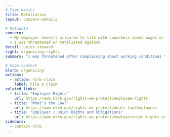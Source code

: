 ```yaml
---
# Page basics
title: Retaliation
layout: concern-details

# Metadata
concern:
  - My employer doesn’t allow me to talk with coworkers about wages or working conditions
  - I was threatened or retaliated against
detail: union steward
right: organizing-rights
summary: "I was threatened after complaining about working conditions to my union steward"

# Page content
blurb: organizing
actions:
  - action: nlrb-claim
    label: File a claim
related_links:
  - title: "Employee Rights"
    url: https://www.nlrb.gov/rights-we-protect/employee-rights
  - title: "What’s the Law?"
    url: https://www.nlrb.gov/rights-we-protect/whats-law/employees
  - title: "Employer / Union Rights and Obligations"
    url: https://www.nlrb.gov/rights-we-protect/employerunion-rights-and-obligations
sidebars:
  - contact-nlrb
---
```

